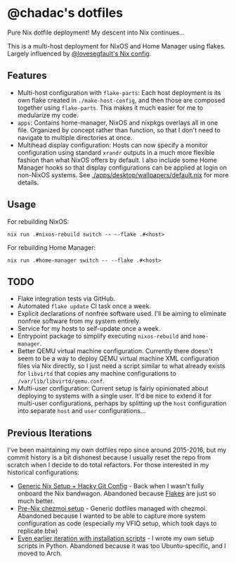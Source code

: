 # @chadac's dotfiles

Pure Nix dotfile deployment! My descent into Nix continues...

This is a multi-host deployment for NixOS and Home Manager using
flakes. Largely influenced by [@lovesegfault's Nix
config](https://github.com/lovesegfault/nix-config).

## Features

* Multi-host configuration with `flake-parts`: Each host deployment is
  its own flake created in `./make-host-config`, and then those are
  composed together using `flake-parts`. This makes it much easier for
  me to modularize my code.
* `apps`: Contains home-manager, NixOS and nixpkgs overlays all in one
  file. Organized by concept rather than function, so that I don't
  need to navigate to multiple directories at once.
* Multihead display configuration: Hosts can now specify a monitor
  configuration using standard `xrandr` outputs in a much more
  flexible fashion than what NixOS offers by default. I also include
  some Home Manager hooks so that display configurations can be
  applied at login on non-NixOS systems. See
  [./apps/desktop/wallpapers/default.nix](/apps/desktop/wallpapers/default.nix)
  for more details.

## Usage

For rebuilding NixOS:

    nix run .#nixos-rebuild switch -- --flake .#<host>

For rebuilding Home Manager:

    nix run .#home-manager switch -- --flake .#<host>

## TODO

* Flake integration tests via GitHub.
* Automated `flake update` CI task once a week.
* Explicit declarations of nonfree software used. I'll be aiming to
  eliminate nonfree software from my system entirely.
* Service for my hosts to self-update once a week.
* Entrypoint package to simplify executing `nixos-rebuild` and
  `home-manager`.
* Better QEMU virtual machine configuration. Currently there doesn't seem
  to be a way to deploy QEMU virtual machine XML configuration files
  via Nix directly, so I just need a script similar to what already
  exists for `libvirtd` that copies any machine configurations to
  `/var/lib/libvirtd/qemu.conf`.
* Multi-user configuration: Current setup is fairly opinionated about
  deploying to systems with a single user. It'd be nice to extend it
  for multi-user configurations, perhaps by splitting up the `host`
  configuration into separate `host` and `user` configurations...

## Previous Iterations

I've been maintaining my own dotfiles repo since around 2015-2016, but
my commit history is a bit dishonest because I usually reset the repo
from scratch when I decide to do total refactors. For those interested
in my historical configurations:

* [Generic Nix Setup + Hacky Git
  Config](https://github.com/chadac/dotfiles/tree/nix) - Back when I
  wasn't fully onboard the Nix bandwagon. Abandoned because
  [Flakes](https://nixos.wiki/wiki/Flakes) are just so much better.
* [Pre-Nix chezmoi
  setup](https://github.com/chadac/dotfiles/tree/main) - Generic
  dotfiles managed with chezmoi. Abandoned because I wanted to be able
  to capture more system configuration as code (especially my VFIO
  setup, which took days to replicate btw)
* [Even earlier iteration with installation
  scripts](https://github.com/chadac/dotfiles/tree/master) - I wrote
  my own setup scripts in Python. Abandoned because it was too
  Ubuntu-specific, and I moved to Arch.
